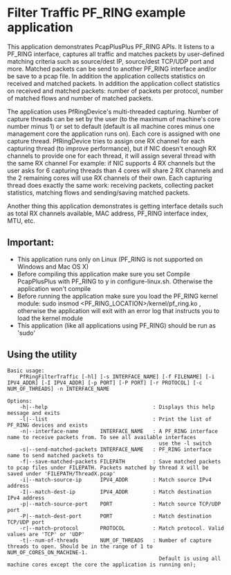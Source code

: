 Filter Traffic PF_RING example application
==========================================

This application demonstrates PcapPlusPlus PF_RING APIs. 
It listens to a PF_RING interface, captures all traffic and matches packets by user-defined matching criteria such as source/dest IP, source/dest TCP/UDP port and more. 
Matched packets can be send to another PF_RING interface and/or be save to a pcap file. In addition the application collects statistics on received and matched packets.
In addition the application collect statistics on received and matched packets: number of packets per protocol, number of matched flows and number of matched packets.

The application uses PfRingDevice's multi-threaded capturing. Number of capture threads can be set by the user (to the maximum of machine's core number minus 1) or set to default 
(default is all machine cores minus one management core the application runs on). Each core is assigned with one capture thread.
PfRingDevice tries to assign one RX channel for each capturing thread (to improve performance), but if NIC doesn't enough RX channels to provide one for each thread, it will assign several thread with the same RX channel
For example: if NIC supports 4 RX channels but the user asks for 6 capturing threads than 4 cores will share 2 RX channels and the 2 remaining cores will use RX channels of their own.
Each capturing thread does exactly the same work: receiving packets, collecting packet statistics, matching flows and sending/saving matched packets.

Another thing this application demonstrates is getting interface details such as total RX channels available, MAC address, PF_RING interface index, MTU, etc.

Important:
----------
- This application runs only on Linux (PF_RING is not supported on Windows and Mac OS X)
- Before compiling this application make sure you set Compile PcapPlusPlus with PF_RING to y in configure-linux.sh. Otherwise the application won't compile
- Before running the application make sure you load the PF_RING kernel module: sudo insmod <PF_RING_LOCATION>/kernel/pf_ring.ko , otherwise the application will exit with an error log that instructs you to load the kernel module
- This application (like all applications using PF_RING) should be run as 'sudo'

Using the utility
-----------------
	Basic usage: 
		PfRingFilterTraffic [-hl] [-s INTERFACE_NAME] [-f FILENAME] [-i IPV4_ADDR] [-I IPV4_ADDR] [-p PORT] [-P PORT] [-r PROTOCOL] [-c NUM_OF_THREADS] -n INTERFACE_NAME

	Options:
		-h|--help                                  : Displays this help message and exits
		-l|--list                                  : Print the list of PF_RING devices and exists
		-n|--interface-name       INTERFACE_NAME   : A PF_RING interface name to receive packets from. To see all available interfaces
													 use the -l switch
		-s|--send-matched-packets INTERFACE_NAME   : PF_RING interface name to send matched packets to
		-f|--save-matched-packets FILEPATH         : Save matched packets to pcap files under FILEPATH. Packets matched by thread X will be saved under 'FILEPATH/ThreadX.pcap'
		-i|--match-source-ip      IPV4_ADDR        : Match source IPv4 address
		-I|--match-dest-ip        IPV4_ADDR        : Match destination IPv4 address
		-p|--match-source-port    PORT             : Match source TCP/UDP port
		-P|--match-dest-port      PORT             : Match destination TCP/UDP port
		-r|--match-protocol       PROTOCOL         : Match protocol. Valid values are 'TCP' or 'UDP'
		-t|--num-of-threads       NUM_OF_THREADS   : Number of capture threads to open. Should be in the range of 1 to NUM_OF_CORES_ON_MACHINE-1.
													 Default is using all machine cores except the core the application is running on);